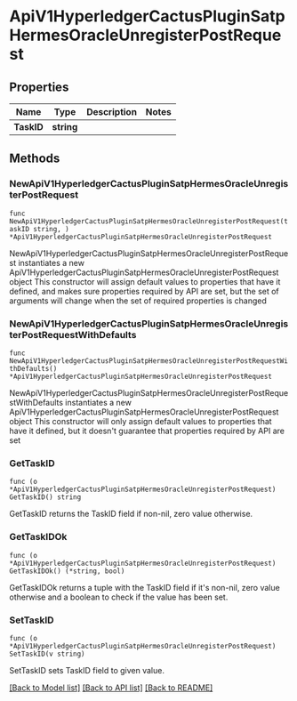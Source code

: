 # ApiV1HyperledgerCactusPluginSatpHermesOracleUnregisterPostRequest

## Properties

Name | Type | Description | Notes
------------ | ------------- | ------------- | -------------
**TaskID** | **string** |  | 

## Methods

### NewApiV1HyperledgerCactusPluginSatpHermesOracleUnregisterPostRequest

`func NewApiV1HyperledgerCactusPluginSatpHermesOracleUnregisterPostRequest(taskID string, ) *ApiV1HyperledgerCactusPluginSatpHermesOracleUnregisterPostRequest`

NewApiV1HyperledgerCactusPluginSatpHermesOracleUnregisterPostRequest instantiates a new ApiV1HyperledgerCactusPluginSatpHermesOracleUnregisterPostRequest object
This constructor will assign default values to properties that have it defined,
and makes sure properties required by API are set, but the set of arguments
will change when the set of required properties is changed

### NewApiV1HyperledgerCactusPluginSatpHermesOracleUnregisterPostRequestWithDefaults

`func NewApiV1HyperledgerCactusPluginSatpHermesOracleUnregisterPostRequestWithDefaults() *ApiV1HyperledgerCactusPluginSatpHermesOracleUnregisterPostRequest`

NewApiV1HyperledgerCactusPluginSatpHermesOracleUnregisterPostRequestWithDefaults instantiates a new ApiV1HyperledgerCactusPluginSatpHermesOracleUnregisterPostRequest object
This constructor will only assign default values to properties that have it defined,
but it doesn't guarantee that properties required by API are set

### GetTaskID

`func (o *ApiV1HyperledgerCactusPluginSatpHermesOracleUnregisterPostRequest) GetTaskID() string`

GetTaskID returns the TaskID field if non-nil, zero value otherwise.

### GetTaskIDOk

`func (o *ApiV1HyperledgerCactusPluginSatpHermesOracleUnregisterPostRequest) GetTaskIDOk() (*string, bool)`

GetTaskIDOk returns a tuple with the TaskID field if it's non-nil, zero value otherwise
and a boolean to check if the value has been set.

### SetTaskID

`func (o *ApiV1HyperledgerCactusPluginSatpHermesOracleUnregisterPostRequest) SetTaskID(v string)`

SetTaskID sets TaskID field to given value.



[[Back to Model list]](../README.md#documentation-for-models) [[Back to API list]](../README.md#documentation-for-api-endpoints) [[Back to README]](../README.md)


